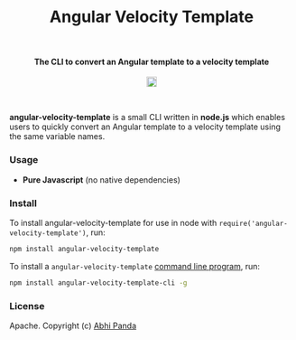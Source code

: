 <h1 align="center">

  <!--<a href="https://webtorrent.io"><img src="https://webtorrent.io/img/WebTorrent.png" alt="WebTorrent" width="200"></a>-->
  <br>
  Angular Velocity Template
  <br>
  <br>
</h1>

<h4 align="center">The CLI to convert an Angular template to a velocity template</h4>

<p align="center">
<a href="https://badge.fury.io/js/angular-velocity-template"><img src="https://badge.fury.io/js/angular-velocity-template.svg" alt="npm version" height="18"></a>
</p>
<br>

**angular-velocity-template** is a small CLI written in **node.js** which enables users to quickly convert an Angular template to a velocity template using the same variable names.

### Usage


- **Pure Javascript** (no native dependencies)


### Install

To install angular-velocity-template for use in node with `require('angular-velocity-template')`, run:

```bash
npm install angular-velocity-template
```

To install a `angular-velocity-template`
[command line program](https://github.com/abhipanda/angular-velocity-template), run:

```bash
npm install angular-velocity-template-cli -g
```

### License

Apache. Copyright (c) [Abhi Panda](https://abhinandanpanda.com)